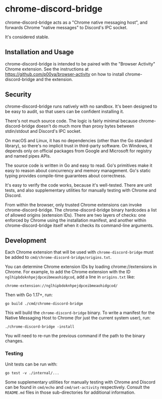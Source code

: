 # chrome-discord-bridge

chrome-discord-bridge acts as a "Chrome native messaging host", and forwards Chrome "native messages" to Discord's IPC socket.

It's considered stable.

## Installation and Usage

chrome-discord-bridge is intended to be paired with the "Browser Activity" Chrome extension.  See the instructions at https://github.com/p00ya/browser-activity on how to install chrome-discord-bridge and the extension.

## Security

chrome-discord-bridge runs natively with no sandbox.  It's been designed to be easy to audit, so that users can be confident installing it.

There's not much source code.  The logic is fairly minimal because chrome-discord-bridge doesn't do much more than proxy bytes between stdin/stdout and Discord's IPC socket.

On macOS and Linux, it has no dependencies (other than the Go standard library), so there's no implicit trust in third-party software.  On Windows, it depends only on official packages from Google and Microsoft for registry and named pipes APIs.

The source code is written in Go and easy to read.  Go's primitives make it easy to reason about concurrency and memory management.  Go's static typing provides compile-time guarantees about correctness.

It's easy to verify the code works, because it's well-tested.  There are unit tests, and also supplementary utilities for manually testing with Chrome and Discord.

From within the browser, only trusted Chrome extensions can invoke chrome-discord-bridge.  The chrome-discord-bridge binary hardcodes a list of allowed origins (extension IDs).  There are two layers of checks: one enforced by Chrome using the installation manifest, and another within chrome-discord-bridge itself when it checks its command-line arguments.

## Development

Each Chrome extension that will be used with `chrome-discord-bridge` must be added to `cmd/chrome-discord-bridge/origins.txt`.

You can determine Chrome extension IDs by loading chrome://extensions in Chrome.  For example, to add the Chrome extension with the ID `nglhipbdoknhpejdpceibmeaohidgcod`, add a line in `origins.txt` like:

```
chrome-extension://nglhipbdoknhpejdpceibmeaohidgcod/
```

Then with Go 1.17+, run:

    go build ./cmd/chrome-discord-bridge

This will build the `chrome-discord-bridge` binary.  To write a manifest for the Native Messaging Host to Chrome (for just the current system user), run:

    ./chrome-discord-bridge -install


You will need to re-run the previous command if the path to the binary changes.

### Testing

Unit tests can be run with:

    go test -v ./internal/...

Some supplementary utilities for manually testing with Chrome and Discord can be found in `cmd/echo` and `cmd/set-activity` respectively.  Consult the `README.md` files in those sub-directories for additional information.
